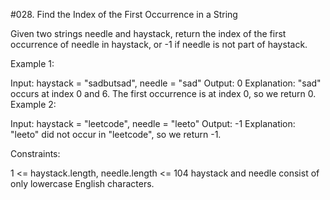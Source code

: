 #028. Find the Index of the First Occurrence in a String

Given two strings needle and haystack, return the index of the first occurrence of needle in haystack, or -1 if needle is not part of haystack.

Example 1:

Input: haystack = "sadbutsad", needle = "sad"
Output: 0
Explanation: "sad" occurs at index 0 and 6.
The first occurrence is at index 0, so we return 0.
Example 2:

Input: haystack = "leetcode", needle = "leeto"
Output: -1
Explanation: "leeto" did not occur in "leetcode", so we return -1.
 

Constraints:

1 <= haystack.length, needle.length <= 104
haystack and needle consist of only lowercase English characters.